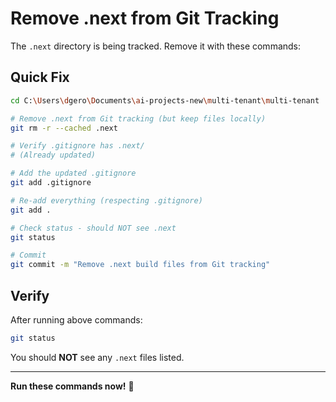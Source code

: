 # Remove .next from Git Tracking

The `.next` directory is being tracked. Remove it with these commands:

## Quick Fix

```bash
cd C:\Users\dgero\Documents\ai-projects-new\multi-tenant\multi-tenant

# Remove .next from Git tracking (but keep files locally)
git rm -r --cached .next

# Verify .gitignore has .next/
# (Already updated)

# Add the updated .gitignore
git add .gitignore

# Re-add everything (respecting .gitignore)
git add .

# Check status - should NOT see .next
git status

# Commit
git commit -m "Remove .next build files from Git tracking"
```

## Verify

After running above commands:

```bash
git status
```

You should **NOT** see any `.next` files listed.

---

**Run these commands now!** 🚀

